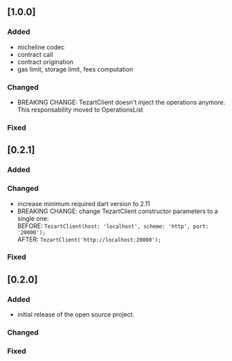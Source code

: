 ## [1.0.0]

### Added
- micheline codec
- contract call
- contract origination
- gas limit, storage limit, fees computation

### Changed
- BREAKING CHANGE: TezartClient doesn't inject the operations anymore. This responsability moved to OperationsList

### Fixed

## [0.2.1]

### Added

### Changed
- increase minimum required dart version to 2.11
- BREAKING CHANGE: change TezartClient constructor parameters to a single one:\
  BEFORE: `TezartClient(host: 'localhost', scheme: 'http', port: '20000');`\
  AFTER: `TezartClient('http://localhost:20000');`

### Fixed

## [0.2.0]

### Added
- initial release of the open source project.

### Changed

### Fixed
